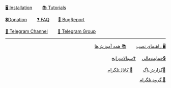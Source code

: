 [🖥️ Installation](https://github.com/hiddify/Hiddify-Manager/wiki#installation)&nbsp;&nbsp;&nbsp;&nbsp;&nbsp;&nbsp;&nbsp;&nbsp;[📚 Tutorials](https://github.com/hiddify/hiddify-config/wiki/all-tutorials-and-videos)&nbsp;&nbsp;&nbsp;&nbsp;&nbsp;&nbsp;&nbsp;&nbsp;

[💲Donation](https://github.com/hiddify/hiddify-config/wiki/Support)&nbsp;&nbsp;&nbsp;&nbsp;&nbsp;&nbsp;&nbsp;&nbsp;[❓ FAQ](https://github.com/hiddify/hiddify-config/discussions/categories/q-a-%D8%B3%D9%88%D8%A7%D9%84%D8%A7%D8%AA-%D8%B1%D8%A7%DB%8C%D8%AC)&nbsp;&nbsp;&nbsp;&nbsp;&nbsp;&nbsp;&nbsp;[🐞 BugReport](https://github.com/hiddify/hiddify-config/issues)&nbsp;&nbsp;&nbsp;&nbsp;&nbsp;&nbsp;&nbsp;&nbsp;

[📣 Telegram Channel](https://t.me/hiddify)&nbsp;&nbsp;&nbsp;&nbsp;&nbsp;&nbsp;&nbsp;&nbsp;[🛅 Telegram Group](https://t.me/hiddify_board/5)
***
<div markdown="1" dir="rtl">

[🖥️ راهنمای نصب](https://github.com/hiddify/Hiddify-Manager/wiki/Home_Fa#%D9%86%D8%B5%D8%A8)&nbsp;&nbsp;&nbsp;&nbsp;&nbsp;&nbsp;&nbsp;&nbsp;[📚 همه آموزش‌ها](https://github.com/hiddify/hiddify-config/wiki/%D9%87%D9%85%D9%87-%D8%A2%D9%85%D9%88%D8%B2%D8%B4%E2%80%8C%D9%87%D8%A7-%D9%88-%D9%88%DB%8C%D8%AF%D8%A6%D9%88%D9%87%D8%A7) &nbsp;&nbsp;&nbsp;&nbsp;&nbsp;&nbsp;&nbsp;&nbsp; 

[💲حمایت‌مالی](https://github.com/hiddify/hiddify-config/wiki/Support)&nbsp;&nbsp;&nbsp;&nbsp;&nbsp;[❓سوالات‌رایج](https://github.com/hiddify/hiddify-config/discussions/categories/q-a-%D8%B3%D9%88%D8%A7%D9%84%D8%A7%D8%AA-%D8%B1%D8%A7%DB%8C%D8%AC) &nbsp;&nbsp;&nbsp;&nbsp;

[🐞گزارش‌باگ](https://github.com/hiddify/hiddify-config/issues)&nbsp;&nbsp;&nbsp;&nbsp;&nbsp;&nbsp;&nbsp;&nbsp;[📣 کانال‌تلگرام](https://t.me/hiddify)&nbsp;&nbsp;&nbsp;&nbsp;&nbsp;&nbsp;&nbsp;&nbsp;

[🛅 گروه تلگرام](https://t.me/hiddify_board)

</div>
